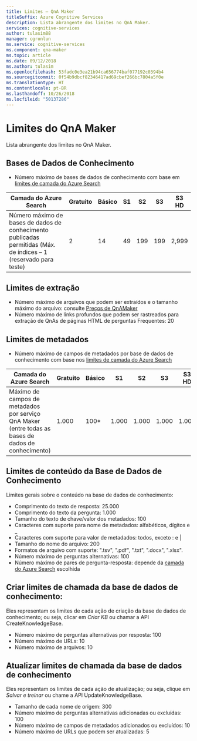 ```yaml
---
title: Limites – QnA Maker
titleSuffix: Azure Cognitive Services
description: Lista abrangente dos limites no QnA Maker.
services: cognitive-services
author: tulasim88
manager: cgronlun
ms.service: cognitive-services
ms.component: qna-maker
ms.topic: article
ms.date: 09/12/2018
ms.author: tulasim
ms.openlocfilehash: 53fadc0e3ea21b94ca656774baf077192c0394b4
ms.sourcegitcommit: 0f54b9dbcf82346417ad69cbef266bc7804a5f0e
ms.translationtype: HT
ms.contentlocale: pt-BR
ms.lasthandoff: 10/26/2018
ms.locfileid: "50137286"
---
```

# <a name="qna-maker-limits"></a>Limites do QnA Maker
Lista abrangente dos limites no QnA Maker.

## <a name="knowledge-bases"></a>Bases de Dados de Conhecimento

* Número máximo de bases de dados de conhecimento com base em [limites de camada do Azure Search](https://docs.microsoft.com/azure/search/search-limits-quotas-capacity)

|**Camada do Azure Search** | **Gratuito** | **Básico** |**S1** | **S2**| **S3** |**S3 HD**|
|---|---|---|---|---|---|----|
|Número máximo de bases de dados de conhecimento publicadas permitidas (Máx. de índices – 1 (reservado para teste)|2|14|49|199|199|2,999|

## <a name="extraction-limits"></a>Limites de extração
* Número máximo de arquivos que podem ser extraídos e o tamanho máximo do arquivo: consulte [Preços de QnAMaker](https://azure.microsoft.com/pricing/details/cognitive-services/qna-maker/)
* Número máximo de links profundos que podem ser rastreados para extração de QnAs de páginas HTML de perguntas Frequentes: 20

## <a name="metadata-limits"></a>Limites de metadados
* Número máximo de campos de metadados por base de dados de conhecimento com base nos [limites de camada do Azure Search](https://docs.microsoft.com/azure/search/search-limits-quotas-capacity)

|**Camada do Azure Search** | **Gratuito** | **Básico** |**S1** | **S2**| **S3** |**S3 HD**|
|---|---|---|---|---|---|----|
|Máximo de campos de metadados por serviço QnA Maker (entre todas as bases de dados de conhecimento)|1.000|100*|1.000|1.000|1.000|1.000|

## <a name="knowledge-base-content-limits"></a>Limites de conteúdo da Base de Dados de Conhecimento
Limites gerais sobre o conteúdo na base de dados de conhecimento:
* Comprimento do texto de resposta: 25.000
* Comprimento do texto da pergunta: 1.000
* Tamanho do texto de chave/valor dos metadados: 100
* Caracteres com suporte para nome de metadados: alfabéticos, dígitos e _  
* Caracteres com suporte para valor de metadados: todos, exceto : e | 
* Tamanho do nome do arquivo: 200
* Formatos de arquivo com suporte: ".tsv", ".pdf", ".txt", ".docx", ".xlsx".
* Número máximo de perguntas alternativas: 100
* Número máximo de pares de pergunta-resposta: depende da [camada do Azure Search](https://docs.microsoft.com/azure/search/search-limits-quotas-capacity#document-limits) escolhida 

## <a name="create-knowledge-base-call-limits"></a>Criar limites de chamada da base de dados de conhecimento:
Eles representam os limites de cada ação de criação da base de dados de conhecimento; ou seja, clicar em *Criar KB* ou chamar a API CreateKnowledgeBase.
* Número máximo de perguntas alternativas por resposta: 100
* Número máximo de URLs: 10
* Número máximo de arquivos: 10

## <a name="update-knowledge-base-call-limits"></a>Atualizar limites de chamada da base de dados de conhecimento
Eles representam os limites de cada ação de atualização; ou seja, clique em *Salvar e treinar* ou chame a API UpdateKnowledgeBase.
* Tamanho de cada nome de origem: 300
* Número máximo de perguntas alternativas adicionadas ou excluídas: 100
* Número máximo de campos de metadados adicionados ou excluídos: 10
* Número máximo de URLs que podem ser atualizadas: 5
